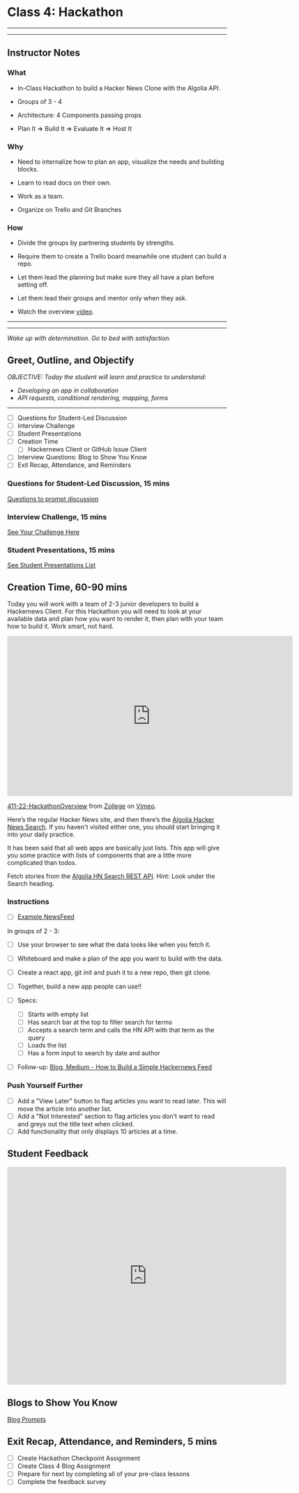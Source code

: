# Class 4: Hackathon

<!-- ! HIDE FROM STUDENT; INSTRUCTOR ONLY CONTENT -->
<!-- ## Instructor Only Content - HIDE FROM STUDENTS -->
<!-- cp workspace/resources/classOutlineTemplate.md docs/module- -->
*****
*****

## Instructor Notes

### What

* In-Class Hackathon to build a Hacker News Clone with the Algolia API.

* Groups of 3 - 4

* Architecture: 4 Components passing props

* Plan It => Build It => Evaluate It => Host It

### Why

* Need to internalize how to plan an app, visualize the needs and building blocks.

* Learn to read docs on their own.

* Work as a team.

* Organize on Trello and Git Branches

### How

* Divide the groups by partnering students by strengths.

* Require them to create a Trello board meanwhile one student can build a repo.

* Let them lead the planning but make sure they all have a plan before setting off.

* Let them lead their groups and mentor only when they ask.

* Watch the overview [video](https://vimeo.com/492160010).

<!-- ! END INSTRUCTOR ONLY CONTENT -->

*****
*****

*Wake up with determination. Go to bed with satisfaction.*

## Greet, Outline, and Objectify

<!-- SMART: Specific, Measurable, Attainable, Relevant, and Timely. -->
<!-- https://examples.yourdictionary.com/well-written-examples-of-learning-objectives.html -->
  
*OBJECTIVE: Today the student will learn and practice to understand:*

* *Developing an app in collaboration*
* *API requests, conditional rendering, mapping, forms*

*****

- [ ] Questions for Student-Led Discussion
- [ ] Interview Challenge
- [ ] Student Presentations
- [ ] Creation Time
    * [ ] Hackernews Client or GitHub Issue Client
- [ ] Interview Questions: Blog to Show You Know
- [ ] Exit Recap, Attendance, and Reminders

### Questions for Student-Led Discussion, 15 mins
<!-- This section should be structured with the 5E model: https://lesley.edu/article/empowering-students-the-5e-model-explained -->

[Questions to prompt discussion](./../additionalResources/questionsForDiscussion/qfd-class-4.md)

### Interview Challenge, 15 mins
<!-- The last two E happen here: elaborate and evaluate  -->
<!-- this sections should have a challenge that can be solved with the skills they've learned since their last class. -->
<!-- ! HIDDEN CONTENT: INSTRUCTOR ONLY -->
[See Your Challenge Here](./../additionalResources/interviewChallenges.md)
<!-- ! END HIDDEN CONTENT: INSTRUCTOR ONLY -->

### Student Presentations, 15 mins

[See Student Presentations List](./../additionalResources/studentPresentations.md)

## Creation Time, 60-90 mins

Today you will work with a team of 2-3 junior developers to build a Hackernews Client. For this Hackathon you will need to look at your available data and plan how you want to render it, then plan with your team how to build it. Work smart, not hard.

<iframe src="https://player.vimeo.com/video/492160010?color=2565EF&byline=0&portrait=0" width="655" height="368" frameborder="0" allow="autoplay; fullscreen" allowfullscreen></iframe>
<p><a href="https://vimeo.com/492160010">411-22-HackathonOverview</a> from <a href="https://vimeo.com/zollege">Zollege</a> on <a href="https://vimeo.com">Vimeo</a>.</p>

Here’s the regular Hacker News site, and then there’s the [Algolia Hacker News Search](https://hn.algolia.com/?dateRange=last24h&page=0&prefix=false&query=&sort=byDate&type=story). If you haven't visited either one, you should start bringing it into your daily practice.

It has been said that all web apps are basically just lists. This app will give you some practice with lists of components that are a little more complicated than todos.

Fetch stories from the [Algolia HN Search REST API](https://hn.algolia.com/api). Hint: Look under the Search heading.

### Instructions

- [ ] [Example NewsFeed](https://hn.algolia.com/?query=&sort=byPopularity&prefix&page=0&dateRange=all&type=story)

In groups of 2 - 3:

- [ ] Use your browser to see what the data looks like when you fetch it.
- [ ] Whiteboard and make a plan of the app you want to build with the data.
- [ ] Create a react app, git init and push it to a new repo, then git clone.
- [ ] Together, build a new app people can use!!
- [ ] Specs:

    * [ ] Starts with empty list
    * [ ] Has search bar at the top to filter search for terms
    * [ ] Accepts a search term and calls the HN API with that term as the query
    * [ ] Loads the list
    * [ ] Has a form input to search by date and author

- [ ] Follow-up: [Blog, Medium - How to Build a Simple Hackernews Feed](https://medium.com/styled-components/how-to-build-a-simple-hackernews-feed-with-styled-components-a8905211e45e)

### Push Yourself Further

- [ ] Add a "View Later" button to flag articles you want to read later. This will move the article into another list.
- [ ] Add a "Not Interested" section to flag articles you don't want to read and greys out the title text when clicked.
- [ ] Add functionality that only displays 10 articles at a time.

<!-- 
Optional Project Two

Make a simplified version of GitHub’s Issues page. Keep the scope small, just focus on implementing the list of issues, and ignore the stuff in the header (search, filtering, stars, etc).

Use the [GitHub Issues API](https://developer.github.com/v3/issues/)

Example of [GitHub Issues Tracker](https://github.com/facebook/create-react-app/issues)
Project 2 Instructions
In groups of 2 - 3:

- [ ] Use your browser to see what the data looks like when you fetch it.
- [ ] Whiteboard and make a plan of the app you want to build with the data.
- [ ] Create a React app, git init and push it to a new repo, then git clone.
- [ ] together, build a new app people can use!!
- [ ] Specs:
    * [ ] Has a form that:
    * [ ] Can filter by repo
    * [ ] Can filter by user.login
    * [ ] Can filter by state
    * [ ] Can filter by title 
 - [ ] Follow Up [Blog, GitHub - Issues Viewer](https://github.com/dceddia/github-issues-viewer)   
    
#### Push Yourself Further

- [ ] Add functionality that only allows you to see 10 issues at a time.
- [ ] Add a pagination control to allow navigating through the entire list of issues.

-->

## Student Feedback

<iframe src="https://docs.google.com/forms/d/e/1FAIpQLScjuL10i2xFGMWRwkjtgAL8F1Y5ipMPPjtTCDzkO1ZBcxUYZA/viewform?embedded=true" width="640" height="500" frameborder="0" marginheight="0" marginwidth="0">Loading…</iframe>

## Blogs to Show You Know

[Blog Prompts](./../additionalResources/blogPrompts.md)

## Exit Recap, Attendance, and Reminders, 5 mins

- [ ] Create Hackathon Checkpoint Assignment
- [ ] Create Class 4 Blog Assignment
- [ ] Prepare for next by completing all of your pre-class lessons
- [ ] Complete the feedback survey

<!-- <iframe id="openedx-zollege" src="https://openedx.zollege.com/feedback" style="width: 100%; height: 500px; border: 0">Browser not compatible.</iframe>
<script src="https://openedx.zollege.com/assets/index.js" type="application/javascript"></script> -->


<!-- TODO Create 3 question exit questions -->

<!-- TODO INSERT Student Feedback From -->

<!-- TODO INSERT *HIDDEN* Instructor Feedback Form -->

<!-- 
height/width = 1.777 ---- width="655" height="368"
cp workspace/resources/classOutlineTemplate.md docs/module-
 -->